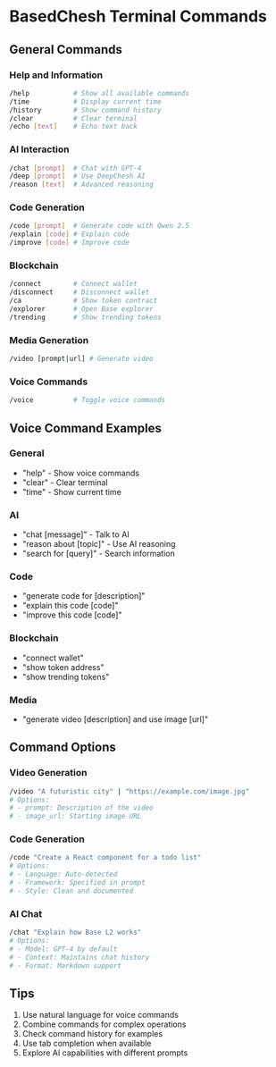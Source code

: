 # BasedChesh Terminal Commands

## General Commands

### Help and Information
```bash
/help           # Show all available commands
/time           # Display current time
/history        # Show command history
/clear          # Clear terminal
/echo [text]    # Echo text back
```

### AI Interaction
```bash
/chat [prompt]  # Chat with GPT-4
/deep [prompt]  # Use DeepChesh AI
/reason [text]  # Advanced reasoning
```

### Code Generation
```bash
/code [prompt]  # Generate code with Qwen 2.5
/explain [code] # Explain code
/improve [code] # Improve code
```

### Blockchain
```bash
/connect        # Connect wallet
/disconnect     # Disconnect wallet
/ca             # Show token contract
/explorer       # Open Base explorer
/trending       # Show trending tokens
```

### Media Generation
```bash
/video [prompt|url] # Generate video
```

### Voice Commands
```bash
/voice          # Toggle voice commands
```

## Voice Command Examples

### General
- "help" - Show voice commands
- "clear" - Clear terminal
- "time" - Show current time

### AI
- "chat [message]" - Talk to AI
- "reason about [topic]" - Use AI reasoning
- "search for [query]" - Search information

### Code
- "generate code for [description]"
- "explain this code [code]"
- "improve this code [code]"

### Blockchain
- "connect wallet"
- "show token address"
- "show trending tokens"

### Media
- "generate video [description] and use image [url]"

## Command Options

### Video Generation
```bash
/video "A futuristic city" | "https://example.com/image.jpg"
# Options:
# - prompt: Description of the video
# - image_url: Starting image URL
```

### Code Generation
```bash
/code "Create a React component for a todo list"
# Options:
# - Language: Auto-detected
# - Framework: Specified in prompt
# - Style: Clean and documented
```

### AI Chat
```bash
/chat "Explain how Base L2 works"
# Options:
# - Model: GPT-4 by default
# - Context: Maintains chat history
# - Format: Markdown support
```

## Tips

1. Use natural language for voice commands
2. Combine commands for complex operations
3. Check command history for examples
4. Use tab completion when available
5. Explore AI capabilities with different prompts
